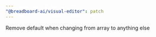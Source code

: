 ```yaml
---
"@breadboard-ai/visual-editor": patch
---
```


Remove default when changing from array to anything else
